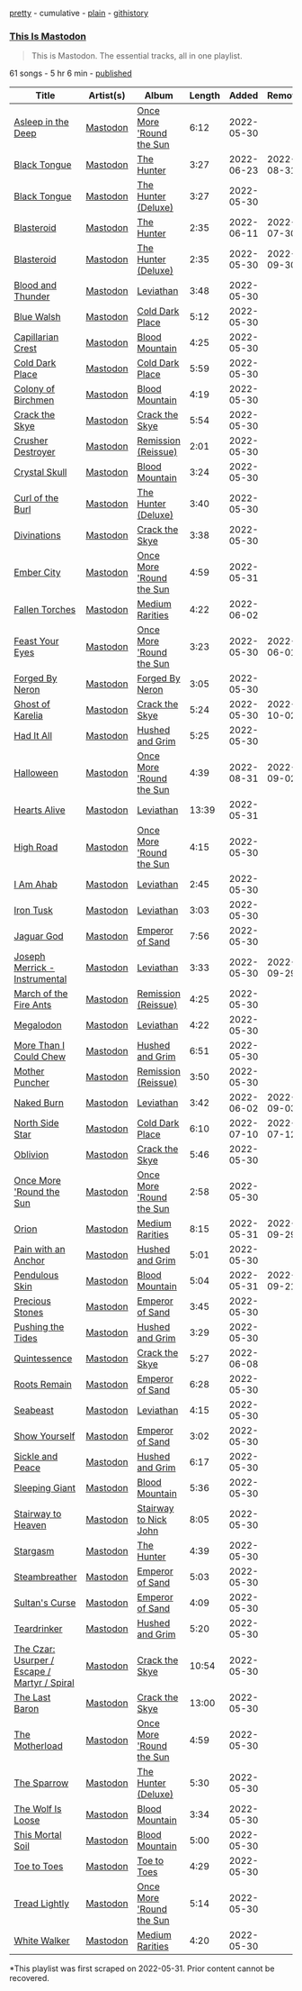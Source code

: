 [pretty](/playlists/pretty/37i9dQZF1DZ06evO0UB5PW.md) - cumulative - [plain](/playlists/plain/37i9dQZF1DZ06evO0UB5PW) - [githistory](https://github.githistory.xyz/mackorone/spotify-playlist-archive/blob/main/playlists/plain/37i9dQZF1DZ06evO0UB5PW)

### [This Is Mastodon](https://open.spotify.com/playlist/37i9dQZF1DZ06evO0UB5PW)

> This is Mastodon\. The essential tracks, all in one playlist.

61 songs - 5 hr 6 min - [published](https://open.spotify.com/playlist/6BSA9slljRH4cdN4bRj9CH)

| Title | Artist(s) | Album | Length | Added | Removed |
|---|---|---|---|---|---|
| [Asleep in the Deep](https://open.spotify.com/track/6yiFbPkFbHzuzQsEatSc03) | [Mastodon](https://open.spotify.com/artist/1Dvfqq39HxvCJ3GvfeIFuT) | [Once More 'Round the Sun](https://open.spotify.com/album/7mEkBi9a2p2f1WQbnH8Qk5) | 6:12 | 2022-05-30 |  |
| [Black Tongue](https://open.spotify.com/track/0KdjtHI5Acg6SMoomxQaCb) | [Mastodon](https://open.spotify.com/artist/1Dvfqq39HxvCJ3GvfeIFuT) | [The Hunter](https://open.spotify.com/album/1PadLnQYelMqqSlPbSEWZ1) | 3:27 | 2022-06-23 | 2022-08-31 |
| [Black Tongue](https://open.spotify.com/track/0mc0SaUktWUvWuvLcsbGxo) | [Mastodon](https://open.spotify.com/artist/1Dvfqq39HxvCJ3GvfeIFuT) | [The Hunter \(Deluxe\)](https://open.spotify.com/album/7GHaFBpmPwSAWaw4rHhVyF) | 3:27 | 2022-05-30 |  |
| [Blasteroid](https://open.spotify.com/track/2NkR1oSWfqfopqj6S3hOsu) | [Mastodon](https://open.spotify.com/artist/1Dvfqq39HxvCJ3GvfeIFuT) | [The Hunter](https://open.spotify.com/album/1PadLnQYelMqqSlPbSEWZ1) | 2:35 | 2022-06-11 | 2022-07-30 |
| [Blasteroid](https://open.spotify.com/track/5Z1dxiIrZGvnViXtY7N8g9) | [Mastodon](https://open.spotify.com/artist/1Dvfqq39HxvCJ3GvfeIFuT) | [The Hunter \(Deluxe\)](https://open.spotify.com/album/7GHaFBpmPwSAWaw4rHhVyF) | 2:35 | 2022-05-30 | 2022-09-30 |
| [Blood and Thunder](https://open.spotify.com/track/3jagGO7eHHuaD53ibehkux) | [Mastodon](https://open.spotify.com/artist/1Dvfqq39HxvCJ3GvfeIFuT) | [Leviathan](https://open.spotify.com/album/6khFoLWnJZDQvZ7Pijym3b) | 3:48 | 2022-05-30 |  |
| [Blue Walsh](https://open.spotify.com/track/60DY0OKJPAtAbXZydBxtXz) | [Mastodon](https://open.spotify.com/artist/1Dvfqq39HxvCJ3GvfeIFuT) | [Cold Dark Place](https://open.spotify.com/album/6uSD9SU0j8xgQAIxzPg0Fv) | 5:12 | 2022-05-30 |  |
| [Capillarian Crest](https://open.spotify.com/track/4GZ3qSMYlQODUdxAzM1S1E) | [Mastodon](https://open.spotify.com/artist/1Dvfqq39HxvCJ3GvfeIFuT) | [Blood Mountain](https://open.spotify.com/album/1n8QZFcwx5aQ2LIIlj0iYe) | 4:25 | 2022-05-30 |  |
| [Cold Dark Place](https://open.spotify.com/track/23CIAx7uGrtUH5CwRf3BC5) | [Mastodon](https://open.spotify.com/artist/1Dvfqq39HxvCJ3GvfeIFuT) | [Cold Dark Place](https://open.spotify.com/album/6uSD9SU0j8xgQAIxzPg0Fv) | 5:59 | 2022-05-30 |  |
| [Colony of Birchmen](https://open.spotify.com/track/6nmsnhkJYvyYu8TheUa0Xf) | [Mastodon](https://open.spotify.com/artist/1Dvfqq39HxvCJ3GvfeIFuT) | [Blood Mountain](https://open.spotify.com/album/1n8QZFcwx5aQ2LIIlj0iYe) | 4:19 | 2022-05-30 |  |
| [Crack the Skye](https://open.spotify.com/track/4nwwFLQqopxAL0g2L0Fg0B) | [Mastodon](https://open.spotify.com/artist/1Dvfqq39HxvCJ3GvfeIFuT) | [Crack the Skye](https://open.spotify.com/album/2W2nqEKXWBorbq5yvm3jZg) | 5:54 | 2022-05-30 |  |
| [Crusher Destroyer](https://open.spotify.com/track/6eULdK9eyByYgMpqH1lBeF) | [Mastodon](https://open.spotify.com/artist/1Dvfqq39HxvCJ3GvfeIFuT) | [Remission \(Reissue\)](https://open.spotify.com/album/3pVCnqg7COWlaodlNiJIZL) | 2:01 | 2022-05-30 |  |
| [Crystal Skull](https://open.spotify.com/track/6H6jikiotP4Ygv5oxPGPDW) | [Mastodon](https://open.spotify.com/artist/1Dvfqq39HxvCJ3GvfeIFuT) | [Blood Mountain](https://open.spotify.com/album/1n8QZFcwx5aQ2LIIlj0iYe) | 3:24 | 2022-05-30 |  |
| [Curl of the Burl](https://open.spotify.com/track/7hUKxjrojKK6r4wiO3G9iU) | [Mastodon](https://open.spotify.com/artist/1Dvfqq39HxvCJ3GvfeIFuT) | [The Hunter \(Deluxe\)](https://open.spotify.com/album/7GHaFBpmPwSAWaw4rHhVyF) | 3:40 | 2022-05-30 |  |
| [Divinations](https://open.spotify.com/track/6HZ8zBamcVKjO46vsLj9vh) | [Mastodon](https://open.spotify.com/artist/1Dvfqq39HxvCJ3GvfeIFuT) | [Crack the Skye](https://open.spotify.com/album/2W2nqEKXWBorbq5yvm3jZg) | 3:38 | 2022-05-30 |  |
| [Ember City](https://open.spotify.com/track/6rjuwrocj624fmnVvPTzAP) | [Mastodon](https://open.spotify.com/artist/1Dvfqq39HxvCJ3GvfeIFuT) | [Once More 'Round the Sun](https://open.spotify.com/album/7mEkBi9a2p2f1WQbnH8Qk5) | 4:59 | 2022-05-31 |  |
| [Fallen Torches](https://open.spotify.com/track/55PBokVAiehQnFfapP54PK) | [Mastodon](https://open.spotify.com/artist/1Dvfqq39HxvCJ3GvfeIFuT) | [Medium Rarities](https://open.spotify.com/album/3xeGtowrXCRjPOmZahNAoW) | 4:22 | 2022-06-02 |  |
| [Feast Your Eyes](https://open.spotify.com/track/3qwRA8Q3e77HVNnBqMoRko) | [Mastodon](https://open.spotify.com/artist/1Dvfqq39HxvCJ3GvfeIFuT) | [Once More 'Round the Sun](https://open.spotify.com/album/7mEkBi9a2p2f1WQbnH8Qk5) | 3:23 | 2022-05-30 | 2022-06-01 |
| [Forged By Neron](https://open.spotify.com/track/0FwJA4tBsAmfWo1QlnX033) | [Mastodon](https://open.spotify.com/artist/1Dvfqq39HxvCJ3GvfeIFuT) | [Forged By Neron](https://open.spotify.com/album/4jdNvSi7ujZEW8KQ3gk1iD) | 3:05 | 2022-05-30 |  |
| [Ghost of Karelia](https://open.spotify.com/track/2VzyWKHUmuxUq7J7I8wbng) | [Mastodon](https://open.spotify.com/artist/1Dvfqq39HxvCJ3GvfeIFuT) | [Crack the Skye](https://open.spotify.com/album/2W2nqEKXWBorbq5yvm3jZg) | 5:24 | 2022-05-30 | 2022-10-02 |
| [Had It All](https://open.spotify.com/track/5yOoY69sRaLWyQLkmwhGLi) | [Mastodon](https://open.spotify.com/artist/1Dvfqq39HxvCJ3GvfeIFuT) | [Hushed and Grim](https://open.spotify.com/album/5xnZl7sdxxIb4rkDcbD4IC) | 5:25 | 2022-05-30 |  |
| [Halloween](https://open.spotify.com/track/17S89qlqmhEtGbHjzWWLaT) | [Mastodon](https://open.spotify.com/artist/1Dvfqq39HxvCJ3GvfeIFuT) | [Once More 'Round the Sun](https://open.spotify.com/album/7mEkBi9a2p2f1WQbnH8Qk5) | 4:39 | 2022-08-31 | 2022-09-02 |
| [Hearts Alive](https://open.spotify.com/track/5ZwXpxkFA2qW0nGCXwpIx4) | [Mastodon](https://open.spotify.com/artist/1Dvfqq39HxvCJ3GvfeIFuT) | [Leviathan](https://open.spotify.com/album/6khFoLWnJZDQvZ7Pijym3b) | 13:39 | 2022-05-31 |  |
| [High Road](https://open.spotify.com/track/4coYVm83MTdcEKlWcbU4Zh) | [Mastodon](https://open.spotify.com/artist/1Dvfqq39HxvCJ3GvfeIFuT) | [Once More 'Round the Sun](https://open.spotify.com/album/7mEkBi9a2p2f1WQbnH8Qk5) | 4:15 | 2022-05-30 |  |
| [I Am Ahab](https://open.spotify.com/track/0gr97EET1vP85jcFESMYRK) | [Mastodon](https://open.spotify.com/artist/1Dvfqq39HxvCJ3GvfeIFuT) | [Leviathan](https://open.spotify.com/album/6khFoLWnJZDQvZ7Pijym3b) | 2:45 | 2022-05-30 |  |
| [Iron Tusk](https://open.spotify.com/track/7zF8QWnnpQ1xNTWmCdsQCX) | [Mastodon](https://open.spotify.com/artist/1Dvfqq39HxvCJ3GvfeIFuT) | [Leviathan](https://open.spotify.com/album/6khFoLWnJZDQvZ7Pijym3b) | 3:03 | 2022-05-30 |  |
| [Jaguar God](https://open.spotify.com/track/7lGOFEVWK0jzpLMFuR4ANh) | [Mastodon](https://open.spotify.com/artist/1Dvfqq39HxvCJ3GvfeIFuT) | [Emperor of Sand](https://open.spotify.com/album/1VzmKgEG38fsUBZVe15wuF) | 7:56 | 2022-05-30 |  |
| [Joseph Merrick \- Instrumental](https://open.spotify.com/track/10DrDEatayhTM9dx9FIHSF) | [Mastodon](https://open.spotify.com/artist/1Dvfqq39HxvCJ3GvfeIFuT) | [Leviathan](https://open.spotify.com/album/6khFoLWnJZDQvZ7Pijym3b) | 3:33 | 2022-05-30 | 2022-09-29 |
| [March of the Fire Ants](https://open.spotify.com/track/5SoTqdQPiBu4XmZyXeNs4M) | [Mastodon](https://open.spotify.com/artist/1Dvfqq39HxvCJ3GvfeIFuT) | [Remission \(Reissue\)](https://open.spotify.com/album/3pVCnqg7COWlaodlNiJIZL) | 4:25 | 2022-05-30 |  |
| [Megalodon](https://open.spotify.com/track/1rLDTmI8quVUsGy9mzrXBx) | [Mastodon](https://open.spotify.com/artist/1Dvfqq39HxvCJ3GvfeIFuT) | [Leviathan](https://open.spotify.com/album/6khFoLWnJZDQvZ7Pijym3b) | 4:22 | 2022-05-30 |  |
| [More Than I Could Chew](https://open.spotify.com/track/50cqylMZEIcdJu3XDm1Tro) | [Mastodon](https://open.spotify.com/artist/1Dvfqq39HxvCJ3GvfeIFuT) | [Hushed and Grim](https://open.spotify.com/album/5xnZl7sdxxIb4rkDcbD4IC) | 6:51 | 2022-05-30 |  |
| [Mother Puncher](https://open.spotify.com/track/0mMi2FQIfXbHb8SilRoX8R) | [Mastodon](https://open.spotify.com/artist/1Dvfqq39HxvCJ3GvfeIFuT) | [Remission \(Reissue\)](https://open.spotify.com/album/3pVCnqg7COWlaodlNiJIZL) | 3:50 | 2022-05-30 |  |
| [Naked Burn](https://open.spotify.com/track/348pOMYZ4f4j8bkbX0hQcZ) | [Mastodon](https://open.spotify.com/artist/1Dvfqq39HxvCJ3GvfeIFuT) | [Leviathan](https://open.spotify.com/album/6khFoLWnJZDQvZ7Pijym3b) | 3:42 | 2022-06-02 | 2022-09-03 |
| [North Side Star](https://open.spotify.com/track/5BLSVhMrtqVBjKREM6rY1z) | [Mastodon](https://open.spotify.com/artist/1Dvfqq39HxvCJ3GvfeIFuT) | [Cold Dark Place](https://open.spotify.com/album/6uSD9SU0j8xgQAIxzPg0Fv) | 6:10 | 2022-07-10 | 2022-07-12 |
| [Oblivion](https://open.spotify.com/track/4Ynr1SPCeUI0W0YPeSFSIK) | [Mastodon](https://open.spotify.com/artist/1Dvfqq39HxvCJ3GvfeIFuT) | [Crack the Skye](https://open.spotify.com/album/2W2nqEKXWBorbq5yvm3jZg) | 5:46 | 2022-05-30 |  |
| [Once More 'Round the Sun](https://open.spotify.com/track/5tWHXNwoIZsSL7qnmsgfpO) | [Mastodon](https://open.spotify.com/artist/1Dvfqq39HxvCJ3GvfeIFuT) | [Once More 'Round the Sun](https://open.spotify.com/album/7mEkBi9a2p2f1WQbnH8Qk5) | 2:58 | 2022-05-30 |  |
| [Orion](https://open.spotify.com/track/1tvr1RopO3KsVQwP8etKA5) | [Mastodon](https://open.spotify.com/artist/1Dvfqq39HxvCJ3GvfeIFuT) | [Medium Rarities](https://open.spotify.com/album/3xeGtowrXCRjPOmZahNAoW) | 8:15 | 2022-05-31 | 2022-09-29 |
| [Pain with an Anchor](https://open.spotify.com/track/4rFC258Osi9vYljhOU0r6u) | [Mastodon](https://open.spotify.com/artist/1Dvfqq39HxvCJ3GvfeIFuT) | [Hushed and Grim](https://open.spotify.com/album/5xnZl7sdxxIb4rkDcbD4IC) | 5:01 | 2022-05-30 |  |
| [Pendulous Skin](https://open.spotify.com/track/5uF9aihxBSiESSz2AeLqD7) | [Mastodon](https://open.spotify.com/artist/1Dvfqq39HxvCJ3GvfeIFuT) | [Blood Mountain](https://open.spotify.com/album/1n8QZFcwx5aQ2LIIlj0iYe) | 5:04 | 2022-05-31 | 2022-09-21 |
| [Precious Stones](https://open.spotify.com/track/4GPne3vf5okCDszbmeCUZz) | [Mastodon](https://open.spotify.com/artist/1Dvfqq39HxvCJ3GvfeIFuT) | [Emperor of Sand](https://open.spotify.com/album/1VzmKgEG38fsUBZVe15wuF) | 3:45 | 2022-05-30 |  |
| [Pushing the Tides](https://open.spotify.com/track/0svFlmFdw4sxlJzsLTXeTo) | [Mastodon](https://open.spotify.com/artist/1Dvfqq39HxvCJ3GvfeIFuT) | [Hushed and Grim](https://open.spotify.com/album/5xnZl7sdxxIb4rkDcbD4IC) | 3:29 | 2022-05-30 |  |
| [Quintessence](https://open.spotify.com/track/7n2K9HW8OhwFpWEdzeYu79) | [Mastodon](https://open.spotify.com/artist/1Dvfqq39HxvCJ3GvfeIFuT) | [Crack the Skye](https://open.spotify.com/album/2W2nqEKXWBorbq5yvm3jZg) | 5:27 | 2022-06-08 |  |
| [Roots Remain](https://open.spotify.com/track/5llEJFL6NzKYgMTEb68XtL) | [Mastodon](https://open.spotify.com/artist/1Dvfqq39HxvCJ3GvfeIFuT) | [Emperor of Sand](https://open.spotify.com/album/1VzmKgEG38fsUBZVe15wuF) | 6:28 | 2022-05-30 |  |
| [Seabeast](https://open.spotify.com/track/4dlsUdGXRe5nkxMIauacJq) | [Mastodon](https://open.spotify.com/artist/1Dvfqq39HxvCJ3GvfeIFuT) | [Leviathan](https://open.spotify.com/album/6khFoLWnJZDQvZ7Pijym3b) | 4:15 | 2022-05-30 |  |
| [Show Yourself](https://open.spotify.com/track/1dfHpGeaXunLRNvzSZOZtc) | [Mastodon](https://open.spotify.com/artist/1Dvfqq39HxvCJ3GvfeIFuT) | [Emperor of Sand](https://open.spotify.com/album/1VzmKgEG38fsUBZVe15wuF) | 3:02 | 2022-05-30 |  |
| [Sickle and Peace](https://open.spotify.com/track/47RRcu032tugUTX8i6OGlt) | [Mastodon](https://open.spotify.com/artist/1Dvfqq39HxvCJ3GvfeIFuT) | [Hushed and Grim](https://open.spotify.com/album/5xnZl7sdxxIb4rkDcbD4IC) | 6:17 | 2022-05-30 |  |
| [Sleeping Giant](https://open.spotify.com/track/1Ph2EtzV2wW7I4AC2YjoJn) | [Mastodon](https://open.spotify.com/artist/1Dvfqq39HxvCJ3GvfeIFuT) | [Blood Mountain](https://open.spotify.com/album/1n8QZFcwx5aQ2LIIlj0iYe) | 5:36 | 2022-05-30 |  |
| [Stairway to Heaven](https://open.spotify.com/track/0il7xIzXf94gNmYw2tnsUI) | [Mastodon](https://open.spotify.com/artist/1Dvfqq39HxvCJ3GvfeIFuT) | [Stairway to Nick John](https://open.spotify.com/album/1fifpfPsjplmA61cZcxN1e) | 8:05 | 2022-05-30 |  |
| [Stargasm](https://open.spotify.com/track/5QMcwznMFieF1zUUElE5TR) | [Mastodon](https://open.spotify.com/artist/1Dvfqq39HxvCJ3GvfeIFuT) | [The Hunter](https://open.spotify.com/album/1PadLnQYelMqqSlPbSEWZ1) | 4:39 | 2022-05-30 |  |
| [Steambreather](https://open.spotify.com/track/4Ut80ggQbyiJN2pGCs7VfB) | [Mastodon](https://open.spotify.com/artist/1Dvfqq39HxvCJ3GvfeIFuT) | [Emperor of Sand](https://open.spotify.com/album/1VzmKgEG38fsUBZVe15wuF) | 5:03 | 2022-05-30 |  |
| [Sultan's Curse](https://open.spotify.com/track/4X5g2t99BTuLQIRdjGw1Fn) | [Mastodon](https://open.spotify.com/artist/1Dvfqq39HxvCJ3GvfeIFuT) | [Emperor of Sand](https://open.spotify.com/album/1VzmKgEG38fsUBZVe15wuF) | 4:09 | 2022-05-30 |  |
| [Teardrinker](https://open.spotify.com/track/7z7A9g6N2prBVa0baThmGq) | [Mastodon](https://open.spotify.com/artist/1Dvfqq39HxvCJ3GvfeIFuT) | [Hushed and Grim](https://open.spotify.com/album/5xnZl7sdxxIb4rkDcbD4IC) | 5:20 | 2022-05-30 |  |
| [The Czar: Usurper / Escape / Martyr / Spiral](https://open.spotify.com/track/2LMjQnKH7sQzOD0l8q6eWz) | [Mastodon](https://open.spotify.com/artist/1Dvfqq39HxvCJ3GvfeIFuT) | [Crack the Skye](https://open.spotify.com/album/2W2nqEKXWBorbq5yvm3jZg) | 10:54 | 2022-05-30 |  |
| [The Last Baron](https://open.spotify.com/track/6MUc3qu8WOqO7hAY6gdhJY) | [Mastodon](https://open.spotify.com/artist/1Dvfqq39HxvCJ3GvfeIFuT) | [Crack the Skye](https://open.spotify.com/album/2W2nqEKXWBorbq5yvm3jZg) | 13:00 | 2022-05-30 |  |
| [The Motherload](https://open.spotify.com/track/6EF0xhfKtQNqUPz2mnE5BD) | [Mastodon](https://open.spotify.com/artist/1Dvfqq39HxvCJ3GvfeIFuT) | [Once More 'Round the Sun](https://open.spotify.com/album/7mEkBi9a2p2f1WQbnH8Qk5) | 4:59 | 2022-05-30 |  |
| [The Sparrow](https://open.spotify.com/track/68LvFcDLqo1cejJi9oVVOV) | [Mastodon](https://open.spotify.com/artist/1Dvfqq39HxvCJ3GvfeIFuT) | [The Hunter \(Deluxe\)](https://open.spotify.com/album/7lObP1GanG65wToWzufQtq) | 5:30 | 2022-05-30 |  |
| [The Wolf Is Loose](https://open.spotify.com/track/4mYpmNDyJv3HEl22hfrDnL) | [Mastodon](https://open.spotify.com/artist/1Dvfqq39HxvCJ3GvfeIFuT) | [Blood Mountain](https://open.spotify.com/album/1n8QZFcwx5aQ2LIIlj0iYe) | 3:34 | 2022-05-30 |  |
| [This Mortal Soil](https://open.spotify.com/track/2dqT4WPOLNm9wIRFOAMTLl) | [Mastodon](https://open.spotify.com/artist/1Dvfqq39HxvCJ3GvfeIFuT) | [Blood Mountain](https://open.spotify.com/album/1n8QZFcwx5aQ2LIIlj0iYe) | 5:00 | 2022-05-30 |  |
| [Toe to Toes](https://open.spotify.com/track/7ppgV0Y4cDjNWFtNYmRzsD) | [Mastodon](https://open.spotify.com/artist/1Dvfqq39HxvCJ3GvfeIFuT) | [Toe to Toes](https://open.spotify.com/album/0u1dWanZBy4vkzZnLJZmZ3) | 4:29 | 2022-05-30 |  |
| [Tread Lightly](https://open.spotify.com/track/46PDxEshU0SPeKY36Pu3FY) | [Mastodon](https://open.spotify.com/artist/1Dvfqq39HxvCJ3GvfeIFuT) | [Once More 'Round the Sun](https://open.spotify.com/album/7mEkBi9a2p2f1WQbnH8Qk5) | 5:14 | 2022-05-30 |  |
| [White Walker](https://open.spotify.com/track/3jGDbNotjMR5CNaeIg0f1O) | [Mastodon](https://open.spotify.com/artist/1Dvfqq39HxvCJ3GvfeIFuT) | [Medium Rarities](https://open.spotify.com/album/3xeGtowrXCRjPOmZahNAoW) | 4:20 | 2022-05-30 |  |

\*This playlist was first scraped on 2022-05-31. Prior content cannot be recovered.
